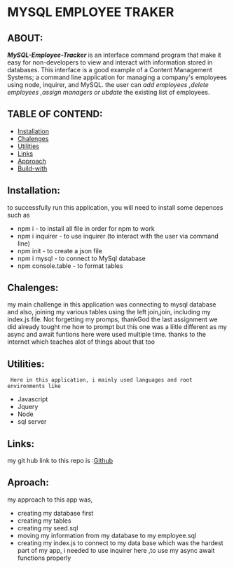 # MYSQL EMPLOYEE TRAKER 

## ABOUT:

 **_MySQL-Employee-Tracker_** is an interface command program that make it easy for non-developers to view and interact with information stored in databases. This interface is a good example of a Content Management Systems; a command line application for managing a company's employees using node, inquirer, and MySQL. the user can *add employees ,delete employees ,assign managers or ubdate* the existing list of employees.

## TABLE OF CONTEND:

- [Installation](#installation)
- [Chalenges](#chalenges)
- [Utilities](#utilities)
- [Links](#links)
- [Approach](#approach)
- [Build-with](build-with)

## Installation:

   to successfully run this application, you will need to install some 
   depences such as
  - npm i - to install all file in order for npm to work
  - npm i inquirer - to use inquirer (to interact with the user via command line)
  - npm init - to create a json file
  - npm i mysql - to connect to MySql database
  - npm console.table - to format tables

  ## Chalenges:

   my main challenge in this application was connecting to mysql database and also,
   joining my various tables using the left join,join, including my index.js file.
   Not forgetting my promps, thankGod the last assignment we did already tought me how to prompt but
   this one was a liitle different as my async and await funtions here were used multiple time.
   thanks to the internet which teaches alot of things about that too

   ## Utilities:

     Here in this application, i mainly used languages and root environments like
   - Javascript
   - Jquery
   - Node
   - sql server

   ## Links:
   
   my git hub link to this repo is :[Github](https://github.com/chunga-codder/sql-employee-traker)

   ## Aproach:

   my approach to this app was,
   - creating my database first
   - creating my tables 
   - creating my seed.sql
   - moving my information from my database to my employee.sql
   - creating my index.js to connect to my data base which was the hardest part of my app, i needed to use inquirer here ,to
   use my async await functions properly




